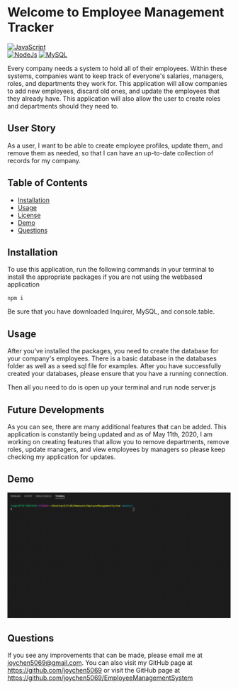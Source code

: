 # Welcome to Employee Management Tracker

[![JavaScript](https://img.shields.io/badge/Made%20With-JavaScript-blue.svg)](https://shields.io/)  
[![NodeJs](https://img.shields.io/badge/Made%20With-NodeJs-green.svg)](https://shields.io/) 
[![MySQL](https://img.shields.io/badge/Made%20With-MySQL-red.svg)](https://shields.io/) 

Every company needs a system to hold all of their employees. Within these systems, companies want to keep track of everyone's salaries, managers, roles, and departments they work for. This application will allow companies to add new employees, discard old ones, and update the employees that they already have. This application will also allow the user to create roles and departments should they need to. 

## User Story

As a user, I want to be able to create employee profiles, update them, and remove them as needed, so that I can have an up-to-date collection of records for my company. 

  
## Table of Contents
* [Installation](#installation)
* [Usage](#usage)
* [License](#license)
* [Demo](#demo)
* [Questions](#questions)

## Installation

To use this application, run the following commands in your terminal to install the appropriate packages if you are not using the webbased application

    npm i 

Be sure that you have downloaded Inquirer, MySQL, and console.table. 

## Usage 

After you've installed the packages, you need to create the database for your company's employees. There is a basic database in the databases folder as well as a seed.sql file for examples. After you have successfully created your databases, please ensure that you have a running connection. 

Then all you need to do is open up your terminal and run 
    node server.js

## Future Developments

As you can see, there are many additional features that can be added. This application is constantly being updated and as of May 11th, 2020, I am working on creating features that allow you to remove departments, remove roles, update managers, and view employees by managers so please keep checking my application for updates. 

## Demo
![Demo](Assets/demo/demo.gif)

## Questions
  
If you see any improvements that can be made, please email me at joychen5069@gmail.com. You can also visit my GitHub page at https://github.com/joychen5069 or visit the GitHub page at https://github.com/joychen5069/EmployeeManagementSystem
